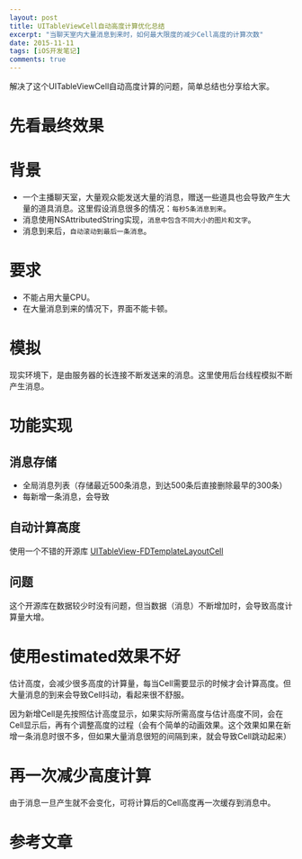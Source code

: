 ```yaml
---
layout: post
title: UITableViewCell自动高度计算优化总结
excerpt: "当聊天室内大量消息到来时，如何最大限度的减少Cell高度的计算次数"
date: 2015-11-11
tags: [iOS开发笔记]
comments: true
---
```


解决了这个UITableViewCell自动高度计算的问题，简单总结也分享给大家。

# 先看最终效果


# 背景

- 一个主播聊天室，大量观众能发送大量的消息，赠送一些道具也会导致产生大量的道具消息。这里假设消息很多的情况：`每秒5条消息到来`。
- 消息使用NSAttributedString实现，`消息中包含不同大小的图片和文字`。
- 消息到来后，`自动滚动到最后一条消息`。

# 要求
- 不能占用大量CPU。
- 在大量消息到来的情况下，界面不能卡顿。

# 模拟
现实环境下，是由服务器的长连接不断发送来的消息。这里使用后台线程模拟不断产生消息。

# 功能实现

## 消息存储
- 全局消息列表（存储最近500条消息，到达500条后直接删除最早的300条）
- 每新增一条消息，会导致

## 自动计算高度
使用一个不错的开源库
[UITableView-FDTemplateLayoutCell](https://github.com/forkingdog/UITableView-FDTemplateLayoutCell)

## 问题
这个开源库在数据较少时没有问题，但当数据（消息）不断增加时，会导致高度计算量大增。


# 使用estimated效果不好
估计高度，会减少很多高度的计算量，每当Cell需要显示的时候才会计算高度。但大量消息的到来会导致Cell抖动，看起来很不舒服。

因为新增Cell是先按照估计高度显示，如果实际所需高度与估计高度不同，会在Cell显示后，再有个调整高度的过程（会有个简单的动画效果。这个效果如果在新增一条消息时很不多，但如果大量消息很短的间隔到来，就会导致Cell跳动起来）

# 再一次减少高度计算

由于消息一旦产生就不会变化，可将计算后的Cell高度再一次缓存到消息中。




# 参考文章




